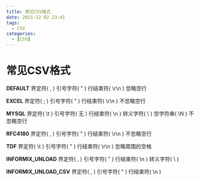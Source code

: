 ```yaml
---
title: 常见CSV格式
date: 2021-12-02 23:41
tags: 
  - CSV
categories:
  - [CSV]
---
```


# 常见CSV格式

**DEFAULT** 界定符( , ) 引号字符( " ) 行结束符( \r\n ) 忽略空行

**EXCEL** 界定符( ; ) 引号字符( " )  行结束符( \r\n ) 不忽略空行

**MYSQL** 界定符( \t ) 引号字符( 无 ) 行结束符( \n ) 转义字符( \ ) 空字符串( \N ) 不忽略空行

**RFC4180** 界定符( , ) 引号字符( " ) 行结束符( \r\n ) 不忽略空行

**TDF** 界定符( \t ) 引号字符( " ) 行结束符( \r\n ) 忽略周围的空格

**INFORMIX_UNLOAD** 界定符( , ) 引号字符( " ) 行结束符( \n ) 转义字符( \ )

**INFORMIX_UNLOAD_CSV** 界定符( , ) 引号字符( " ) 行结束符( \n )
